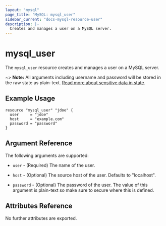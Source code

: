 ```yaml
---
layout: "mysql"
page_title: "MySQL: mysql_user"
sidebar_current: "docs-mysql-resource-user"
description: |-
  Creates and manages a user on a MySQL server.
---
```


# mysql\_user

The ``mysql_user`` resource creates and manages a user on a MySQL
server.

~> **Note:** All arguments including username and password will be stored in the raw state as plain-text.
[Read more about sensitive data in state](/docs/state/sensitive-data.html).

## Example Usage

```hcl
resource "mysql_user" "jdoe" {
  user     = "jdoe"
  host     = "example.com"
  password = "password"
}
```

## Argument Reference

The following arguments are supported:

* `user` - (Required) The name of the user.

* `host` - (Optional) The source host of the user. Defaults to "localhost".

* `password` - (Optional) The password of the user. The value of this
  argument is plain-text so make sure to secure where this is defined.

## Attributes Reference

No further attributes are exported.
